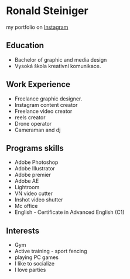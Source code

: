 # Ronald Steiniger
my portfolio on [Instagram](https://www.instagram.com/ronald_steiniger/)

## Education
- Bachelor of graphic and media design
- Vysoká škola kreativní komunikace.

## Work Experience
- Freelance graphic designer.
- Instagram content creator
- Freelance video creator
- reels creator
- Drone operator
- Cameraman and dj

## Programs skills
- Adobe Photoshop
- Adobe Illustrator
- Adobe premier
- Adobe AE
- Lightroom
- VN video cutter
- Inshot video shutter
- Mc office
- English - Certificate in Advanced English (C1)

## Interests
- Gym
- Active training - sport fencing
- playing PC games
- I like to socialize
- I love parties 
